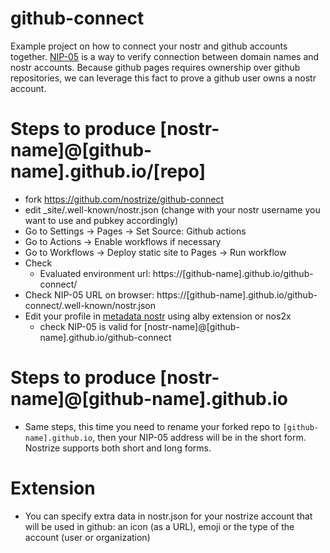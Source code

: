 # github-connect

Example project on how to connect your nostr and github accounts together.
[NIP-05](https://github.com/nostr-protocol/nips/blob/master/05.md) is a way to verify connection between domain names and nostr accounts. Because github pages requires ownership over github repositories, we can leverage this fact to prove a github user owns a nostr account.

# Steps to produce [nostr-name]@[github-name].github.io/[repo]

* fork https://github.com/nostrize/github-connect
* edit _site/.well-known/nostr.json (change with your nostr username you want to use and pubkey accordingly)
* Go to Settings -> Pages -> Set Source: Github actions
* Go to Actions -> Enable workflows if necessary
* Go to Workflows -> Deploy static site to Pages -> Run workflow
* Check 
  * Evaluated environment url: https://[github-name].github.io/github-connect/
* Check NIP-05 URL on browser: https://[github-name].github.io/github-connect/.well-known/nostr.json
* Edit your profile in [metadata nostr](https://metadata.nostr.com/) using alby extension or nos2x
  * check NIP-05 is valid for [nostr-name]@[github-name].github.io/github-connect

# Steps to produce [nostr-name]@[github-name].github.io

* Same steps, this time you need to rename your forked repo to `[github-name].github.io`, then your NIP-05 address will be in the short form. Nostrize supports both short and long forms.

# Extension

* You can specify extra data in nostr.json for your nostrize account that will be used in github: an icon (as a URL), emoji or the type of the account (user or organization)
